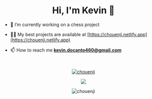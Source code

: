 <h1 align="center">Hi, I'm Kevin 👋</h1>

- 🔭 I’m currently working on a chess project

- 👨‍💻 My best projects are available at [https://chouenji.netlify.app](https://chouenji.netlify.app)

- 📫 How to reach me **kevin.docanto460@gmail.com**

<br>
<p align="center"> <a href="https://github.com/ryo-ma/github-profile-trophy"><img src="https://github-profile-trophy.vercel.app/?username=chouenji&theme=onedark&row=1&column=3" alt="chouenji" /></a> </p>
<p align=center>
<img src="https://github-readme-stats.vercel.app/api/top-langs/?username=chouenji&layout=compact"/>
</p>
<div align="center"><p><img align="center" src="https://github-readme-streak-stats.herokuapp.com/?user=chouenji&" alt="chouenji" /></p></div>
